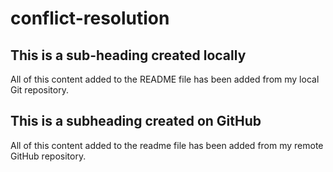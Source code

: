 # conflict-resolution

## This is a sub-heading created locally

All of this content added to the README file has been added from my local Git repository.

## This is a subheading created on GitHub

All of this content added to the readme file has been added from my remote GitHub repository.
